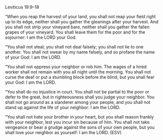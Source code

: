 Leviticus 19:9–18

“When you reap the harvest of your land, you shall not reap your field right up
to its edge, neither shall you gather the gleanings after your harvest. And you
shall not strip your vineyard bare, neither shall you gather the fallen grapes
of your vineyard. You shall leave them for the poor and for the sojourner: I am
the LORD your God.

“You shall not steal; you shall not deal falsely; you shall not lie to one
another. You shall not swear by my name falsely, and so profane the name of your
God: I am the LORD.

“You shall not oppress your neighbor or rob him. The wages of a hired worker
shall not remain with you all night until the morning. You shall not curse the
deaf or put a stumbling block before the blind, but you shall fear your God: I
am the LORD.

“You shall do no injustice in court. You shall not be partial to the poor or
defer to the great, but in righteousness shall you judge your neighbor. You
shall not go around as a slanderer among your people, and you shall not stand up
against the life of your neighbor: I am the LORD.

“You shall not hate your brother in your heart, but you shall reason frankly
with your neighbor, lest you incur sin because of him. You shall not take
vengeance or bear a grudge against the sons of your own people, but you shall
love your neighbor as yourself: I am the LORD. (ESV)
